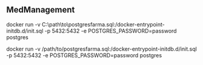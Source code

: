 ## MedManagement

docker run -v C:\path\to\postgresfarma.sql:/docker-entrypoint-initdb.d/init.sql -p 5432:5432 -e POSTGRES_PASSWORD=password postgres

docker run -v /path/to/postgresfarma.sql:/docker-entrypoint-initdb.d/init.sql -p 5432:5432 -e POSTGRES_PASSWORD=password postgres